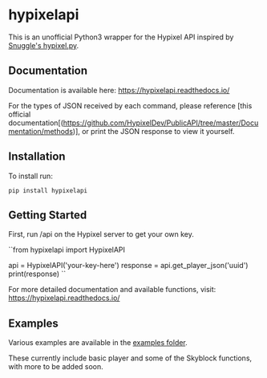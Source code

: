 # hypixelapi

This is an unofficial Python3 wrapper for the Hypixel API inspired by [Snuggle's hypixel.py](https://github.com/Snuggle/hypixel.py).

## Documentation

Documentation is available here: https://hypixelapi.readthedocs.io/

For the types of JSON received by each command, please reference
[this official documentation[(https://github.com/HypixelDev/PublicAPI/tree/master/Documentation/methods)],
or print the JSON response to view it yourself.


## Installation

To install run:

``pip install hypixelapi``

## Getting Started

First, run /api on the Hypixel server to get your own key.

``from hypixelapi import HypixelAPI

api = HypixelAPI('your-key-here')
response = api.get_player_json('uuid')
print(response)
``

For more detailed documentation and available functions, visit:
https://hypixelapi.readthedocs.io/

## Examples

Various examples are available in the [examples folder](https://github.com/MylesMor/hypixelapi/tree/master/examples).

These currently include basic player and some of the Skyblock functions, with more to be added soon.
